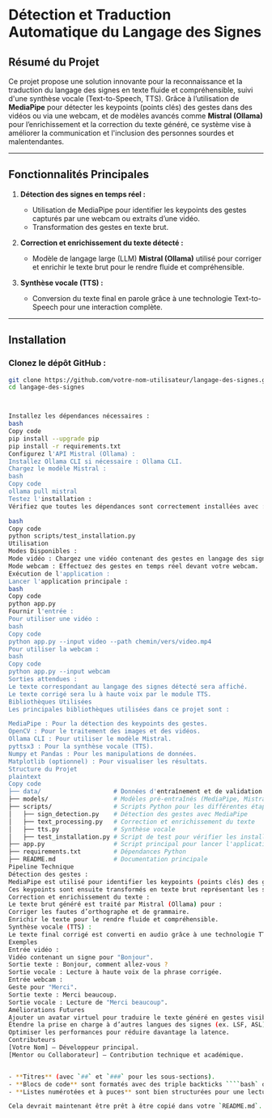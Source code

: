 # **Détection et Traduction Automatique du Langage des Signes**

## **Résumé du Projet**
Ce projet propose une solution innovante pour la reconnaissance et la traduction du langage des signes en texte fluide et compréhensible, suivi d'une synthèse vocale (Text-to-Speech, TTS). Grâce à l’utilisation de **MediaPipe** pour détecter les keypoints (points clés) des gestes dans des vidéos ou via une webcam, et de modèles avancés comme **Mistral (Ollama)** pour l’enrichissement et la correction du texte généré, ce système vise à améliorer la communication et l'inclusion des personnes sourdes et malentendantes.

---

## **Fonctionnalités Principales**
1. **Détection des signes en temps réel :**
   - Utilisation de MediaPipe pour identifier les keypoints des gestes capturés par une webcam ou extraits d’une vidéo.
   - Transformation des gestes en texte brut.

2. **Correction et enrichissement du texte détecté :**
   - Modèle de langage large (LLM) **Mistral (Ollama)** utilisé pour corriger et enrichir le texte brut pour le rendre fluide et compréhensible.

3. **Synthèse vocale (TTS) :**
   - Conversion du texte final en parole grâce à une technologie Text-to-Speech pour une interaction complète.

---

## **Installation**

### **Clonez le dépôt GitHub :**
```bash
git clone https://github.com/votre-nom-utilisateur/langage-des-signes.git
cd langage-des-signes



Installez les dépendances nécessaires :
bash
Copy code
pip install --upgrade pip
pip install -r requirements.txt
Configurez l'API Mistral (Ollama) :
Installez Ollama CLI si nécessaire : Ollama CLI.
Chargez le modèle Mistral :
bash
Copy code
ollama pull mistral
Testez l'installation :
Vérifiez que toutes les dépendances sont correctement installées avec :

bash
Copy code
python scripts/test_installation.py
Utilisation
Modes Disponibles :
Mode vidéo : Chargez une vidéo contenant des gestes en langage des signes.
Mode webcam : Effectuez des gestes en temps réel devant votre webcam.
Exécution de l'application :
Lancer l'application principale :
bash
Copy code
python app.py
Fournir l'entrée :
Pour utiliser une vidéo :
bash
Copy code
python app.py --input video --path chemin/vers/video.mp4
Pour utiliser la webcam :
bash
Copy code
python app.py --input webcam
Sorties attendues :
Le texte correspondant au langage des signes détecté sera affiché.
Le texte corrigé sera lu à haute voix par le module TTS.
Bibliothèques Utilisées
Les principales bibliothèques utilisées dans ce projet sont :

MediaPipe : Pour la détection des keypoints des gestes.
OpenCV : Pour le traitement des images et des vidéos.
Ollama CLI : Pour utiliser le modèle Mistral.
pyttsx3 : Pour la synthèse vocale (TTS).
Numpy et Pandas : Pour les manipulations de données.
Matplotlib (optionnel) : Pour visualiser les résultats.
Structure du Projet
plaintext
Copy code
├── data/                    # Données d'entraînement et de validation
├── models/                  # Modèles pré-entraînés (MediaPipe, Mistral)
├── scripts/                 # Scripts Python pour les différentes étapes
│   ├── sign_detection.py    # Détection des gestes avec MediaPipe
│   ├── text_processing.py   # Correction et enrichissement du texte
│   ├── tts.py               # Synthèse vocale
│   ├── test_installation.py # Script de test pour vérifier les installations
├── app.py                   # Script principal pour lancer l'application
├── requirements.txt         # Dépendances Python
├── README.md                # Documentation principale
Pipeline Technique
Détection des gestes :
MediaPipe est utilisé pour identifier les keypoints (points clés) des gestes dans les vidéos ou via la webcam.
Ces keypoints sont ensuite transformés en texte brut représentant les signes détectés.
Correction et enrichissement du texte :
Le texte brut généré est traité par Mistral (Ollama) pour :
Corriger les fautes d’orthographe et de grammaire.
Enrichir le texte pour le rendre fluide et compréhensible.
Synthèse vocale (TTS) :
Le texte final corrigé est converti en audio grâce à une technologie TTS intégrée.
Exemples
Entrée vidéo :
Vidéo contenant un signe pour "Bonjour".
Sortie texte : Bonjour, comment allez-vous ?
Sortie vocale : Lecture à haute voix de la phrase corrigée.
Entrée webcam :
Geste pour "Merci".
Sortie texte : Merci beaucoup.
Sortie vocale : Lecture de "Merci beaucoup".
Améliorations Futures
Ajouter un avatar virtuel pour traduire le texte généré en gestes visibles.
Étendre la prise en charge à d’autres langues des signes (ex. LSF, ASL).
Optimiser les performances pour réduire davantage la latence.
Contributeurs
[Votre Nom] – Développeur principal.
[Mentor ou Collaborateur] – Contribution technique et académique.


- **Titres** (avec `##` et `###` pour les sous-sections).
- **Blocs de code** sont formatés avec des triple backticks ````bash` ou ````plaintext`` pour indiquer un code à copier-coller.
- **Listes numérotées et à puces** sont bien structurées pour une lecture claire.

Cela devrait maintenant être prêt à être copié dans votre `README.md`.

